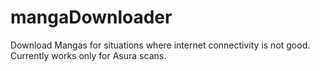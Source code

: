 # mangaDownloader

Download Mangas for situations where internet connectivity is not good. Currently works only for Asura scans.
